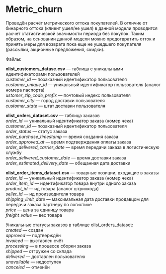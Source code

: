# Metric_churn
Проведён расчёт метрического оттока покупателей. В отличие от бинарного оттока (клиент ушел/не ушел) в данной модели проводится расчет статистической значимости 
периода без покупок. Таким образом, на основании данной модели можно предотвратить отток и принять меры для возврата пока еще не ушедшего покупателя (рассылки, акционные предложения, скидки).  


Файлы:

**olist_customers_datase.csv** — таблица с уникальными идентификаторами пользователей  
*customer_id* — позаказный идентификатор пользователя  
*customer_unique_id* — уникальный идентификатор пользователя (аналог номера паспорта)  
*ustomer_zip_code_prefix* — почтовый индекс пользователя  
*customer_city* — город доставки пользователя  
*customer_state* — штат доставки пользователя  

**olist_orders_dataset.csv** — таблица заказов  
*order_id* — уникальный идентификатор заказа (номер чека)  
*customer_id* — позаказный идентификатор пользователя  
*order_status* — статус заказа  
*order_purchase_timestamp* — время создания заказа  
*order_approved_at* — время подтверждения оплаты заказа  
*order_delivered_carrier_date* — время передачи заказа в логистическую службу  
*order_delivered_customer_date* — время доставки заказа  
*order_estimated_delivery_date* — обещанная дата доставки  

**olist_order_items_dataset.csv** — товарные позиции, входящие в заказы    
*order_id* — уникальный идентификатор заказа (номер чека)    
*order_item_id* — идентификатор товара внутри одного заказа  
*product_id* — ид товара (аналог штрихкода)  
*seller_id* — ид производителя товара  
*shipping_limit_date* — максимальная дата доставки продавцом для передачи заказа партнеру по логистике  
*price* — цена за единицу товара  
*freight_value* — вес товара  

Уникальные статусы заказов в таблице olist_orders_dataset:    
*created* — создан  
*approved* — подтверждён  
*invoiced* — выставлен счёт  
*processing* — в процессе сборки заказа  
*shipped* — отгружен со склада  
*delivered* — доставлен пользователю  
*unavailable* — недоступен  
*canceled* — отменён  
